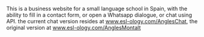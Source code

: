 This is a business website for a small language school in Spain, with the ability to fill in a contact form, or open a Whatsapp dialogue, or chat using API. the current chat version resides at www.esl-ology.com/AnglesChat, the original version at www.esl-ology.com/AnglesMontalt
